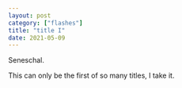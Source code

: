 ```yaml
---
layout: post
category: ["flashes"]
title: "title I"
date: 2021-05-09
---
```


Seneschal.

This can only be the first of so many titles, I take it. 